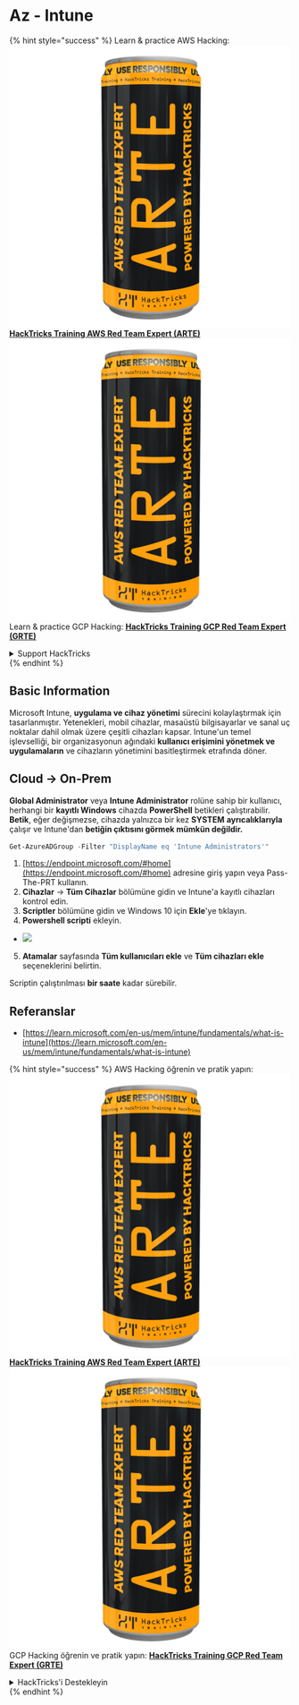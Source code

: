 # Az - Intune

{% hint style="success" %}
Learn & practice AWS Hacking:<img src="../../../.gitbook/assets/image (1) (1) (1).png" alt="" data-size="line">[**HackTricks Training AWS Red Team Expert (ARTE)**](https://training.hacktricks.xyz/courses/arte)<img src="../../../.gitbook/assets/image (1) (1) (1).png" alt="" data-size="line">\
Learn & practice GCP Hacking: <img src="../../../.gitbook/assets/image (2).png" alt="" data-size="line">[**HackTricks Training GCP Red Team Expert (GRTE)**<img src="../../../.gitbook/assets/image (2).png" alt="" data-size="line">](https://training.hacktricks.xyz/courses/grte)

<details>

<summary>Support HackTricks</summary>

* Check the [**subscription plans**](https://github.com/sponsors/carlospolop)!
* **Join the** 💬 [**Discord group**](https://discord.gg/hRep4RUj7f) or the [**telegram group**](https://t.me/peass) or **follow** us on **Twitter** 🐦 [**@hacktricks\_live**](https://twitter.com/hacktricks_live)**.**
* **Share hacking tricks by submitting PRs to the** [**HackTricks**](https://github.com/carlospolop/hacktricks) and [**HackTricks Cloud**](https://github.com/carlospolop/hacktricks-cloud) github repos.

</details>
{% endhint %}

## Basic Information

Microsoft Intune, **uygulama ve cihaz yönetimi** sürecini kolaylaştırmak için tasarlanmıştır. Yetenekleri, mobil cihazlar, masaüstü bilgisayarlar ve sanal uç noktalar dahil olmak üzere çeşitli cihazları kapsar. Intune'un temel işlevselliği, bir organizasyonun ağındaki **kullanıcı erişimini yönetmek ve uygulamaların** ve cihazların yönetimini basitleştirmek etrafında döner.

## Cloud -> On-Prem

**Global Administrator** veya **Intune Administrator** rolüne sahip bir kullanıcı, herhangi bir **kayıtlı Windows** cihazda **PowerShell** betikleri çalıştırabilir.\
**Betik**, eğer değişmezse, cihazda yalnızca bir kez **SYSTEM** **ayrıcalıklarıyla** çalışır ve Intune'dan **betiğin çıktısını görmek mümkün değildir.**
```powershell
Get-AzureADGroup -Filter "DisplayName eq 'Intune Administrators'"
```
1. [https://endpoint.microsoft.com/#home](https://endpoint.microsoft.com/#home) adresine giriş yapın veya Pass-The-PRT kullanın.
2. **Cihazlar** -> **Tüm Cihazlar** bölümüne gidin ve Intune'a kayıtlı cihazları kontrol edin.
3. **Scriptler** bölümüne gidin ve Windows 10 için **Ekle**'ye tıklayın.
4. **Powershell scripti** ekleyin.
* ![](<../../../.gitbook/assets/image (264).png>)
5. **Atamalar** sayfasında **Tüm kullanıcıları ekle** ve **Tüm cihazları ekle** seçeneklerini belirtin.

Scriptin çalıştırılması **bir saate** kadar sürebilir.

## Referanslar

* [https://learn.microsoft.com/en-us/mem/intune/fundamentals/what-is-intune](https://learn.microsoft.com/en-us/mem/intune/fundamentals/what-is-intune)

{% hint style="success" %}
AWS Hacking öğrenin ve pratik yapın:<img src="../../../.gitbook/assets/image (1) (1) (1).png" alt="" data-size="line">[**HackTricks Training AWS Red Team Expert (ARTE)**](https://training.hacktricks.xyz/courses/arte)<img src="../../../.gitbook/assets/image (1) (1) (1).png" alt="" data-size="line">\
GCP Hacking öğrenin ve pratik yapın: <img src="../../../.gitbook/assets/image (2).png" alt="" data-size="line">[**HackTricks Training GCP Red Team Expert (GRTE)**<img src="../../../.gitbook/assets/image (2).png" alt="" data-size="line">](https://training.hacktricks.xyz/courses/grte)

<details>

<summary>HackTricks'i Destekleyin</summary>

* [**abonelik planlarını**](https://github.com/sponsors/carlospolop) kontrol edin!
* **💬 [**Discord grubuna**](https://discord.gg/hRep4RUj7f) veya [**telegram grubuna**](https://t.me/peass) katılın ya da **Twitter**'da **bizi takip edin** 🐦 [**@hacktricks\_live**](https://twitter.com/hacktricks_live)**.**
* **Hacking ipuçlarını paylaşmak için** [**HackTricks**](https://github.com/carlospolop/hacktricks) ve [**HackTricks Cloud**](https://github.com/carlospolop/hacktricks-cloud) github reposuna PR gönderin.

</details>
{% endhint %}
